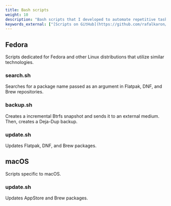 ```yaml
---
title: Bash scripts
weight: 10
description: "Bash scripts that I developed to automate repetitive tasks on my macOS and Linux machines."
keywords_external: ["[Scripts on GitHub](https://github.com/rafalkaron/scripts)"]
---
```


## Fedora

Scripts dedicated for Fedora and other Linux distributions that utilize similar technologies.

### search.sh

Searches for a package name passed as an argument in Flatpak, DNF, and Brew repositories.

### backup.sh

Creates a incremental Btrfs snapshot and sends it to an external medium. Then, creates a Deja-Dup backup.

### update.sh

Updates Flatpak, DNF, and Brew packages.

## macOS

Scripts specific to macOS.

### update.sh

Updates AppStore and Brew packages.
